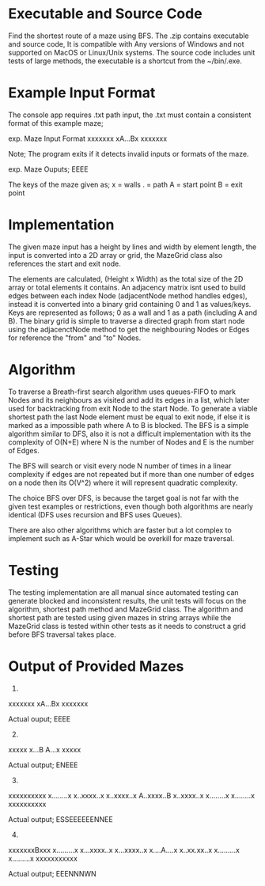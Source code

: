 # Executable and Source Code
Find the shortest route of a maze using BFS.
The .zip contains executable and source code, It is compatible with Any versions of Windows and not supported on MacOS or Linux/Unix systems.
The source code includes unit tests of large methods, the executable is a shortcut from the ~/bin/.exe.

# Example Input Format
The console app requires .txt path input, the .txt must contain a consistent format of this example maze;

exp. Maze Input Format
xxxxxxx
xA...Bx
xxxxxxx

Note; The program exits if it detects invalid inputs or formats of the maze.

exp. Maze Ouputs;
EEEE

The keys of the maze given as;
x = walls
. = path
A = start point
B = exit point

# Implementation
The given maze input has a height by lines and width by element length, the input is converted into a 2D array or grid, the MazeGrid class also references the start and exit node. 

The elements are calculated, (Height x Width) as the total size of the 2D array or total elements it contains. 
An adjacency matrix isnt used to build edges between each index Node (adjacentNode method handles edges), instead it is converted into a binary grid containing 0 and 1 as values/keys. 
Keys are represented as follows; 0 as a wall and 1 as a path (including A and B). The binary grid is simple to traverse a directed graph from start node using the adjacenctNode method to get the neighbouring Nodes or Edges for reference the "from" and "to" Nodes.

# Algorithm
To traverse a Breath-first search algorithm uses queues-FIFO to mark Nodes and its neighbours as visited and add its edges in a list, which later used for backtracking from exit Node to the start Node. To generate a viable shortest path the last Node element must be equal to exit node, if else it is marked as a impossible path where A to B is blocked.
The BFS is a simple algorithm similar to DFS, also it is not a difficult implementation with its the complexity of O(N+E) where N is the number of Nodes and E is the number of Edges.

The BFS will search or visit every node N number of times in a linear complexity if edges are not repeated but if more than one number of edges on a node then its O(V^2) where it will represent quadratic complexity.

The choice BFS over DFS, is because the target goal is not far with the given test examples or restrictions, even though both algorithms are nearly identical (DFS uses recursion and BFS uses Queues).

There are also other algorithms which are faster but a lot complex to implement such as A-Star which would be overkill for maze traversal. 


# Testing
The testing implementation are all manual since automated testing can generate blocked and inconsistent results, the unit tests will focus on the algorithm, shortest path method and MazeGrid class. The algorithm and shortest path are tested using given mazes in string arrays while the MazeGrid class is tested within other tests as it needs to construct a grid before BFS traversal takes place.

# Output of Provided Mazes

1)
xxxxxxx
xA...Bx
xxxxxxx

Actual ouput;
EEEE

2)
xxxxx
x...B
A...x
xxxxx

Actual output;
ENEEE

3)
xxxxxxxxxx
x........x
x..xxxx..x
x..xxxx..x
A..xxxx..B
x..xxxx..x
x........x
x........x
xxxxxxxxxx

Actual output;
ESSEEEEEENNEE

4)
xxxxxxxBxxx
x.........x
x...xxxx..x
x...xxxx..x
x....A....x
x..xx.xx..x
x.........x
x.........x
xxxxxxxxxxx

Actual output;
EEENNNWN

